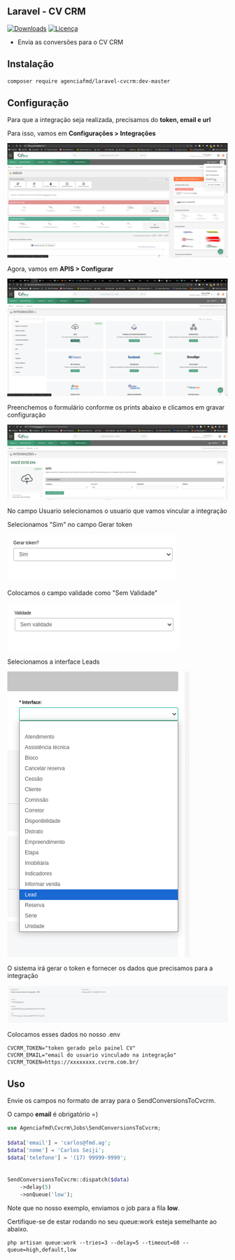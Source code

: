 ## Laravel - CV CRM

[![Downloads](https://img.shields.io/packagist/dt/agenciafmd/laravel-cvcrm.svg?style=flat-square)](https://packagist.org/packages/agenciafmd/laravel-cvcrm)
[![Licença](https://img.shields.io/badge/license-MIT-brightgreen.svg?style=flat-square)](LICENSE.md)

- Envia as conversões para o CV CRM
## Instalação

```bash
composer require agenciafmd/laravel-cvcrm:dev-master
```

## Configuração

Para que a integração seja realizada, precisamos do **token, email e url**

Para isso, vamos em **Configurações > Integrações**

![Configurações > Integrações](https://github.com/agenciafmd/laravel-cvcrm/raw/master/docs/screenshot03.png "Configurações > Integrações")

Agora, vamos em **APIS > Configurar**

![APIS > Configurar](https://github.com/agenciafmd/laravel-cvcrm/raw/master/docs/screenshot04.png "APIS > Configurar")

Preenchemos o formulário conforme os prints abaixo e clicamos em gravar configuração

![APIS > Configurar](https://github.com/agenciafmd/laravel-cvcrm/raw/master/docs/screenshot01.png "APIS > Configurar")

No campo Usuario selecionamos o usuario que vamos vincular a integração

Selecionamos "Sim" no campo Gerar token

![APIS > Configurar](https://github.com/agenciafmd/laravel-cvcrm/raw/master/docs/screenshot05.png "APIS > Configurar")

Colocamos o campo validade como "Sem Validade"

![APIS > Configurar](https://github.com/agenciafmd/laravel-cvcrm/raw/master/docs/screenshot06.png "APIS > Configurar")

Selecionamos a interface Leads

![APIS > Configurar](https://github.com/agenciafmd/laravel-cvcrm/raw/master/docs/screenshot07.png "APIS > Configurar")

O sistema irá gerar o token e fornecer os dados que precisamos para a integração

![APIS > Configurar](https://github.com/agenciafmd/laravel-cvcrm/raw/master/docs/screenshot02.png "APIS > Configurar")

Colocamos esses dados no nosso .env

```dotenv
CVCRM_TOKEN="token gerado pelo painel CV"
CVCRM_EMAIL="email do usuario vinculado na integração"
CVCRM_TOKEN=https://xxxxxxxx.cvcrm.com.br/
```

## Uso

Envie os campos no formato de array para o SendConversionsToCvcrm.

O campo **email** é obrigatório =)

```php
use Agenciafmd\Cvcrm\Jobs\SendConversionsToCvcrm;

$data['email'] = 'carlos@fmd.ag';
$data['nome'] = 'Carlos Seiji';
$data['telefone'] = '(17) 99999-9999';


SendConversionsToCvcrm::dispatch($data)
    ->delay(5)
    ->onQueue('low');
```

Note que no nosso exemplo, enviamos o job para a fila **low**.

Certifique-se de estar rodando no seu queue:work esteja semelhante ao abaixo.

```shell
php artisan queue:work --tries=3 --delay=5 --timeout=60 --queue=high,default,low
```